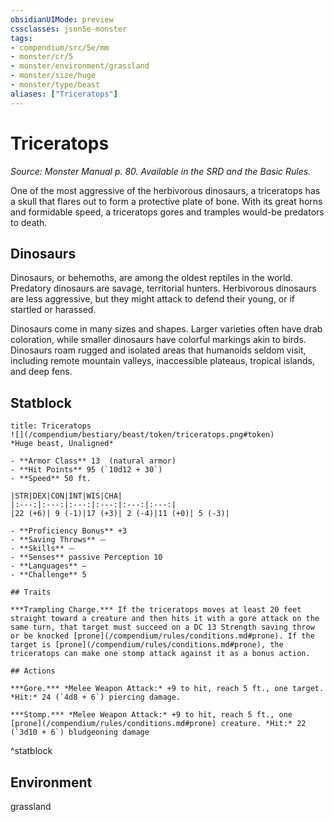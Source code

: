 ```yaml
---
obsidianUIMode: preview
cssclasses: json5e-monster
tags:
- compendium/src/5e/mm
- monster/cr/5
- monster/environment/grassland
- monster/size/huge
- monster/type/beast
aliases: ["Triceratops"]
---
```

# Triceratops
*Source: Monster Manual p. 80. Available in the SRD and the Basic Rules.*  

One of the most aggressive of the herbivorous dinosaurs, a triceratops has a skull that flares out to form a protective plate of bone. With its great horns and formidable speed, a triceratops gores and tramples would-be predators to death.

## Dinosaurs

Dinosaurs, or behemoths, are among the oldest reptiles in the world. Predatory dinosaurs are savage, territorial hunters. Herbivorous dinosaurs are less aggressive, but they might attack to defend their young, or if startled or harassed.

Dinosaurs come in many sizes and shapes. Larger varieties often have drab coloration, while smaller dinosaurs have colorful markings akin to birds. Dinosaurs roam rugged and isolated areas that humanoids seldom visit, including remote mountain valleys, inaccessible plateaus, tropical islands, and deep fens.

## Statblock

```ad-statblock
title: Triceratops
![](/compendium/bestiary/beast/token/triceratops.png#token)
*Huge beast, Unaligned*

- **Armor Class** 13  (natural armor)
- **Hit Points** 95 (`10d12 + 30`)
- **Speed** 50 ft.

|STR|DEX|CON|INT|WIS|CHA|
|:---:|:---:|:---:|:---:|:---:|:---:|
|22 (+6)| 9 (-1)|17 (+3)| 2 (-4)|11 (+0)| 5 (-3)|

- **Proficiency Bonus** +3
- **Saving Throws** ⏤
- **Skills** ⏤
- **Senses** passive Perception 10
- **Languages** —
- **Challenge** 5

## Traits

***Trampling Charge.*** If the triceratops moves at least 20 feet straight toward a creature and then hits it with a gore attack on the same turn, that target must succeed on a DC 13 Strength saving throw or be knocked [prone](/compendium/rules/conditions.md#prone). If the target is [prone](/compendium/rules/conditions.md#prone), the triceratops can make one stomp attack against it as a bonus action.

## Actions

***Gore.*** *Melee Weapon Attack:* +9 to hit, reach 5 ft., one target. *Hit:* 24 (`4d8 + 6`) piercing damage.

***Stomp.*** *Melee Weapon Attack:* +9 to hit, reach 5 ft., one [prone](/compendium/rules/conditions.md#prone) creature. *Hit:* 22 (`3d10 + 6`) bludgeoning damage
```
^statblock

## Environment

grassland